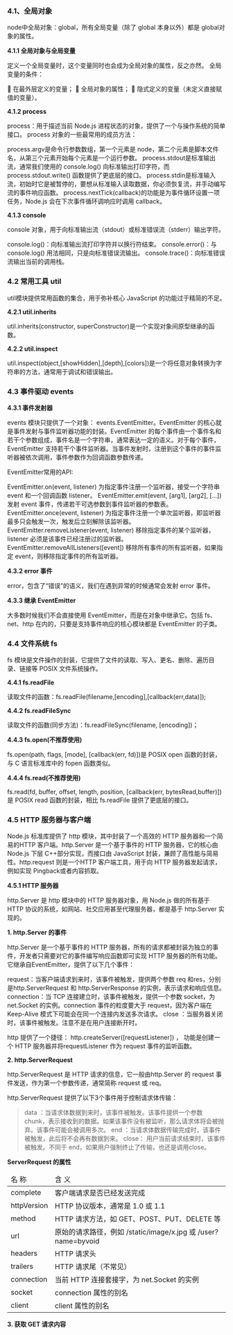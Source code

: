 <h3>4.1、全局对象</h3>

node中全局对象：global，所有全局变量（除了 global 本身以外）都是 global对象的属性。

<b>4.1.1 全局对象与全局变量</b>

定义一个全局变量时，这个变量同时也会成为全局对象的属性，反之亦然。 全局变量的条件：

 在最外层定义的变量；
 全局对象的属性；
 隐式定义的变量（未定义直接赋值的变量）。

<b>4.1.2 process</b>

process：用于描述当前 Node.js 进程状态的对象，提供了一个与操作系统的简单接口。 process 对象的一些最常用的成员方法：

process.argv是命令行参数数组，第一个元素是 node，第二个元素是脚本文件名，从第三个元素开始每个元素是一个运行参数。
process.stdout是标准输出流，通常我们使用的 console.log() 向标准输出打印字符，而 process.stdout.write() 函数提供了更底层的接口。
process.stdin是标准输入流，初始时它是被暂停的，要想从标准输入读取数据，你必须恢复流，并手动编写流的事件响应函数。
process.nextTick(callback)的功能是为事件循环设置一项任务，Node.js 会在下次事件循环调响应时调用 callback。

<b>4.1.3 console</b>

console 对象，用于向标准输出流（stdout）或标准错误流（stderr）输出字符。

console.log()：向标准输出流打印字符并以换行符结束。
console.error()：与 console.log() 用法相同，只是向标准错误流输出。
console.trace()：向标准错误流输出当前的调用栈。


<h3>4.2 常用工具 util</h3>

util模块提供常用函数的集合，用于弥补核心 JavaScript 的功能过于精简的不足。

<b>4.2.1 util.inherits</b>

util.inherits(constructor, superConstructor)是一个实现对象间原型继承的函数。

<b>4.2.2 util.inspect</b>

util.inspect(object,[showHidden],[depth],[colors])是一个将任意对象转换为字符串的方法，通常用于调试和错误输出。


<h3>4.3 事件驱动 events</h3>

<b>4.3.1 事件发射器</b>

events 模块只提供了一个对象： events.EventEmitter。EventEmitter 的核心就是事件发射与事件监听器功能的封装。EventEmitter 的每个事件由一个事件名和若干个参数组成，事件名是一个字符串，通常表达一定的语义。对于每个事件，EventEmitter 支持若干个事件监听器。当事件发射时，注册到这个事件的事件监听器被依次调用，事件参数作为回调函数参数传递。

EventEmitter常用的API:

EventEmitter.on(event, listener) 为指定事件注册一个监听器，接受一个字符串 event 和一个回调函数 listener。
EventEmitter.emit(event, [arg1], [arg2], [...]) 发射 event 事件，传递若干可选参数到事件监听器的参数表。
EventEmitter.once(event, listener) 为指定事件注册一个单次监听器，即监听器最多只会触发一次，触发后立刻解除该监听器。
EventEmitter.removeListener(event, listener) 移除指定事件的某个监听器，listener 必须是该事件已经注册过的监听器。
EventEmitter.removeAllListeners([event]) 移除所有事件的所有监听器，如果指定 event，则移除指定事件的所有监听器。

<b>4.3.2 error 事件</b>

error，包含了“错误”的语义，我们在遇到异常的时候通常会发射 error 事件。

<b>4.3.3 继承 EventEmitter</b>

大多数时候我们不会直接使用 EventEmitter，而是在对象中继承它。包括 fs、net、http 在内的，只要是支持事件响应的核心模块都是 EventEmitter 的子类。


<h3>4.4 文件系统 fs</h3>

fs 模块是文件操作的封装，它提供了文件的读取、写入、更名、删除、遍历目录、链接等 POSIX 文件系统操作。

<b>4.4.1 fs.readFile</b>

读取文件的函数：fs.readFile(filename,[encoding],[callback(err,data)]);

<b>4.4.2 fs.readFileSync</b>

读取文件的函数(同步方法)：fs.readFileSync(filename, [encoding])；

<b>4.4.3 fs.open(不推荐使用)</b>

fs.open(path, flags, [mode], [callback(err, fd)])是 POSIX open 函数的封装，与 C 语言标准库中的 fopen 函数类似。

<b>4.4.4 fs.read(不推荐使用)</b>

fs.read(fd, buffer, offset, length, position, [callback(err, bytesRead,buffer)])是 POSIX read 函数的封装，相比 fs.readFile 提供了更底层的接口。


<h3>4.5 HTTP 服务器与客户端</h3>

Node.js 标准库提供了 http 模块，其中封装了一个高效的 HTTP 服务器和一个简易的HTTP 客户端。http.Server 是一个基于事件的 HTTP 服务器，它的核心由 Node.js 下层 C++部分实现，而接口由 JavaScript 封装，兼顾了高性能与简易性。http.request 则是一个HTTP 客户端工具，用于向 HTTP 服务器发起请求，例如实现 Pingback或者内容抓取。

<b>4.5.1 HTTP 服务器</b>

http.Server 是 http 模块中的 HTTP 服务器对象，用 Node.js 做的所有基于 HTTP 协议的系统，如网站、社交应用甚至代理服务器，都是基于 http.Server 实现的。

<b>1. http.Server 的事件</b>

http.Server 是一个基于事件的 HTTP 服务器，所有的请求都被封装为独立的事件，开发者只需要对它的事件编写响应函数即可实现 HTTP 服务器的所有功能。它继承自EventEmitter，提供了以下几个事件：

request：当客户端请求到来时，该事件被触发，提供两个参数 req 和res，分别是http.ServerRequest 和 http.ServerResponse 的实例，表示请求和响应信息。
connection：当 TCP 连接建立时，该事件被触发，提供一个参数 socket，为net.Socket 的实例。connection 事件的粒度要大于 request，因为客户端在Keep-Alive 模式下可能会在同一个连接内发送多次请求。
close ：当服务器关闭时，该事件被触发。注意不是在用户连接断开时。

http 提供了一个捷径： http.createServer([requestListener]) ， 功能是创建一个 HTTP 服务器并将requestListener 作为 request 事件的监听函数。

<b>2. http.ServerRequest</b>

http.ServerRequest 是 HTTP 请求的信息，它一般由http.Server 的 request 事件发送，作为第一个参数传递，通常简称 request 或 req。

http.ServerRequest 提供了以下3个事件用于控制请求体传输：
>data ：当请求体数据到来时，该事件被触发。该事件提供一个参数 chunk，表示接收到的数据。如果该事件没有被监听，那么请求体将会被抛弃。该事件可能会被调用多次。
>end ：当请求体数据传输完成时，该事件被触发，此后将不会再有数据到来。
>close： 用户当前请求结束时，该事件被触发。不同于 end，如果用户强制终止了传输，也还是调用close。

<b>ServerRequest 的属性</b>

<table>
	<thead>
		<tr>
			<td>名 称</td>
			<td>含 义</td>
		</tr>
	</thead>
	<tbody>
		<tr>
			<td>complete</td>
			<td>客户端请求是否已经发送完成</td>
		</tr>
		<tr>
			<td>httpVersion</td>
			<td>HTTP 协议版本，通常是 1.0 或 1.1</td>
		</tr>
		<tr>
			<td>method</td>
			<td>HTTP 请求方法，如 GET、POST、PUT、DELETE 等</td>
		</tr>
		<tr>
			<td>url</td>
			<td>原始的请求路径，例如 /static/image/x.jpg 或 /user?name=byvoid</td>
		</tr>
		<tr>
			<td>headers</td>
			<td>HTTP 请求头</td>
		</tr>
		<tr>
			<td>trailers</td>
			<td>HTTP 请求尾（不常见）</td>
		</tr>
		<tr>
			<td>connection</td>
			<td>当前 HTTP 连接套接字，为 net.Socket 的实例</td>
		</tr>
		<tr>
			<td>socket</td>
			<td>connection 属性的别名</td>
		</tr>
		<tr>
			<td>client</td>
			<td>client 属性的别名</td>
		</tr>
	</tbody>
</table>

<b>3. 获取 GET 请求内容</b>